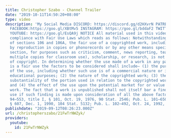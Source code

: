 ```yaml
---
title: Christopher Szabo - Channel Trailer
date: "2019-10-11T14:50:20+08:00"
type: video
description: 'My Social Media DISCORD: https://discord.gg/d2HXvrN PATREON: https://www.patreon.com/christopherszabo
  FACEBOOK:https://goo.gl/XBtMv5 INSTAGRAM: https://goo.gl/bddaF2 TWITTER: https://goo.gl/YwYb71
  YOUTUBE: https://goo.gl/EsQA9j NOTICE All material used in this video is used in
  compliance with Fair Use Laws which reads as follows: Notwithstanding the provisions
  of sections 106 and 106A, the fair use of a copyrighted work, including such use
  by reproduction in copies or phonorecords or by any other means specified by that
  section, for purposes such as criticism, comment, news reporting, teaching (including
  multiple copies for classroom use), scholarship, or research, is not an infringement
  of copyright. In determining whether the use made of a work in any particular case
  is a fair use the factors to be considered shall include— (1) the purpose and character
  of the use, including whether such use is of a commercial nature or is for nonprofit
  educational purposes; (2) the nature of the copyrighted work; (3) the amount and
  substantiality of the portion used in relation to the copyrighted work as a whole;
  and (4) the effect of the use upon the potential market for or value of the copyrighted
  work. The fact that a work is unpublished shall not itself bar a finding of fair
  use if such finding is made upon consideration of all the above factors. (Pub. L.
  94–553, title I, § 101, Oct. 19, 1976, 90 Stat. 2546; Pub. L. 101–650, title VI,
  § 607, Dec. 1, 1990, 104 Stat. 5132; Pub. L. 102–492, Oct. 24, 1992, 106 Stat. 3145.)'
publishdate: "2019-09-12T08:26:23.000Z"
url: /christopherszabo/21FwTrNWZyk/
providers:
  youtube:
    id: 21FwTrNWZyk
---
```

